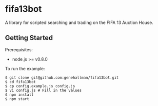 fifa13bot
=========

A library for scripted searching and trading on the FIFA 13 Auction House.

## Getting Started

Prerequisites:
  * node.js >= v0.8.0

To run the example:

    $ git clone git@github.com:genehallman/fifa13bot.git
    $ cd fifa13bot
    $ cp config.example.js config.js
    $ vi config.js # Fill in the values
    $ npm install
    $ npm start
